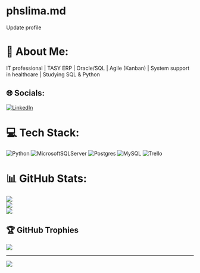 # phslima.md
Update profile
# 💫 About Me:
IT professional | TASY ERP | Oracle/SQL | Agile (Kanban) | System support in healthcare | Studying SQL & Python


## 🌐 Socials:
[![LinkedIn](https://img.shields.io/badge/LinkedIn-%230077B5.svg?logo=linkedin&logoColor=white)](https://linkedin.com/in/https://www.linkedin.com/in/pedro-henrique-lima) 

# 💻 Tech Stack:
![Python](https://img.shields.io/badge/python-3670A0?style=for-the-badge&logo=python&logoColor=ffdd54) ![MicrosoftSQLServer](https://img.shields.io/badge/Microsoft%20SQL%20Server-CC2927?style=for-the-badge&logo=microsoft%20sql%20server&logoColor=white) ![Postgres](https://img.shields.io/badge/postgres-%23316192.svg?style=for-the-badge&logo=postgresql&logoColor=white) ![MySQL](https://img.shields.io/badge/mysql-4479A1.svg?style=for-the-badge&logo=mysql&logoColor=white) ![Trello](https://img.shields.io/badge/Trello-%23026AA7.svg?style=for-the-badge&logo=Trello&logoColor=white)
# 📊 GitHub Stats:
![](https://github-readme-stats.vercel.app/api?username=phslima&theme=tokyonight&hide_border=false&include_all_commits=false&count_private=false)<br/>
![](https://nirzak-streak-stats.vercel.app/?user=phslima&theme=tokyonight&hide_border=false)<br/>
![](https://github-readme-stats.vercel.app/api/top-langs/?username=phslima&theme=tokyonight&hide_border=false&include_all_commits=false&count_private=false&layout=compact)

## 🏆 GitHub Trophies
![](https://github-profile-trophy.vercel.app/?username=phslima&theme=radical&no-frame=false&no-bg=true&margin-w=4)

---
[![](https://visitcount.itsvg.in/api?id=phslima&icon=0&color=0)](https://visitcount.itsvg.in)

<!-- Proudly created with GPRM ( https://gprm.itsvg.in ) -->
